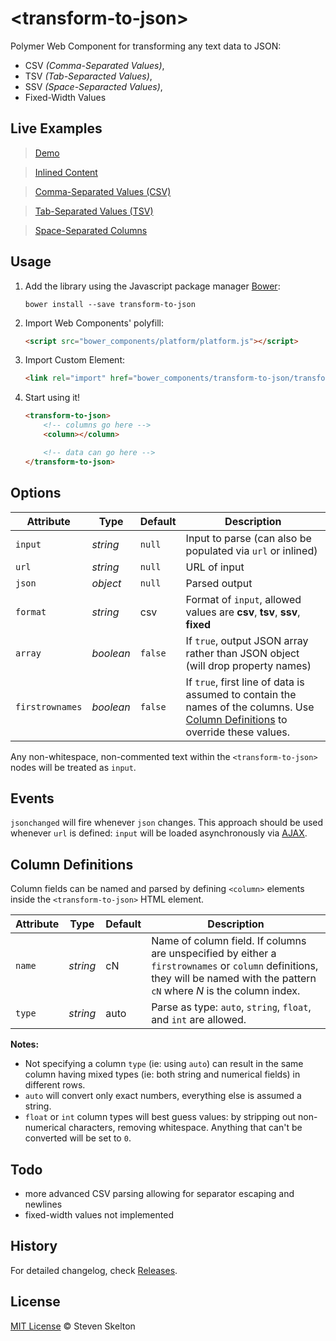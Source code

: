 &lt;transform-to-json&gt;
=============

Polymer Web Component for transforming any text data to JSON:
- CSV _(Comma-Separated Values)_,
- TSV _(Tab-Separacted Values)_,
- SSV _(Space-Separacted Values)_,
- Fixed-Width Values

## Live Examples

> [Demo](http://files.stevenskelton.ca/transform-to-json/examples/index.html)

> [Inlined Content](http://files.stevenskelton.ca/transform-to-json/examples/inline.html)

> [Comma-Separated Values (CSV)](http://files.stevenskelton.ca/transform-to-json/examples/csv.html)

> [Tab-Separated Values (TSV)](http://files.stevenskelton.ca/transform-to-json/examples/tsv.html)

> [Space-Separated Columns](http://files.stevenskelton.ca/transform-to-json/examples/ssv.html)

## Usage

1. Add the library using the Javascript package manager [Bower](http://bower.io/):

	```bower install --save transform-to-json```

2. Import Web Components' polyfill:

	```html
	<script src="bower_components/platform/platform.js"></script>
	```

3. Import Custom Element:

	```html
	<link rel="import" href="bower_components/transform-to-json/transform-to-json.html">
	```

4. Start using it!

	```html
	<transform-to-json>
		<!-- columns go here -->
		<column></column>

		<!-- data can go here -->
	</transform-to-json>
	```

## Options

Attribute			| Type			| Default		| Description
---					| ---			| ---			| ---
`input`				| *string*		| `null`		| Input to parse (can also be populated via `url` or inlined)
`url`				| *string*		| `null`		| URL of input
`json`				| *object*		| `null`		| Parsed output
`format`			| *string*		| csv			| Format of `input`, allowed values are __csv__, __tsv__, __ssv__, __fixed__
`array`				| *boolean*		| `false`		| If `true`, output JSON array rather than JSON object (will drop property names)
`firstrownames`		| *boolean*		| `false`		| If `true`, first line of data is assumed to contain the names of the columns. Use [Column Definitions](#column-definitions) to override these values.

Any non-whitespace, non-commented text within the `<transform-to-json>` nodes will be treated as `input`.

## Events

`jsonchanged` will fire whenever `json` changes.  This approach should be used whenever `url` is defined: `input` will be loaded asynchronously via [AJAX](#ajax).

## Column Definitions

Column fields can be named and parsed by defining `<column>` elements inside the `<transform-to-json>` HTML element.

Attribute			| Type			| Default		| Description
---					| ---			| ---			| ---
`name`				| *string*		| cN			| Name of column field. If columns are unspecified by either a `firstrownames` or `column` definitions, they will be named with the pattern `cN` where _N_ is the column index.
`type`				| *string*		| auto			| Parse as type: `auto`, `string`, `float`, and `int` are allowed.

__Notes:__
- Not specifying a column `type` (ie: using `auto`) can result in the same column having mixed types (ie: both string and numerical fields) in different rows.
- `auto` will convert only exact numbers, everything else is assumed a string.
- `float` or `int` column types will best guess values: by stripping out non-numerical characters, removing whitespace.  Anything that can't be converted will be set to `0`.

## Todo

- more advanced CSV parsing allowing for separator escaping and newlines
- fixed-width values not implemented

## History

For detailed changelog, check [Releases](https://github.com/stevenrskelton/convert-to-json/releases).

## License

[MIT License](http://opensource.org/licenses/MIT) © Steven Skelton